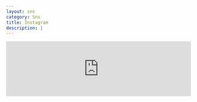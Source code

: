 ```yaml
---
layout: sns
category: Sns
title: Instagram
description: |
---
```

<!-- SnapWidget -->
<script src="http://snapwidget.com/js/snapwidget.js"></script>
<iframe src="http://snapwidget.com/in/?h=aGhjb25mfGlufDEyNXwzfDN8fG5vfDV8ZmFkZUlufG9uU3RhcnR8eWVzfHllcw==&ve=090316" title="Instagram Widget" class="snapwidget-widget" allowTransparency="true" frameborder="0" scrolling="no" style="border:none; overflow:hidden; width:100%;"></iframe>